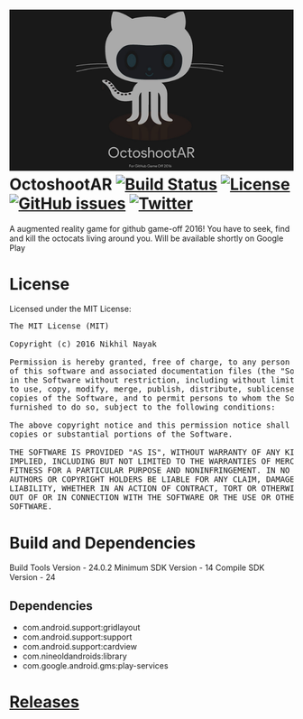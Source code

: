 ![OctoshootAR banner](static/banner.png)
OctoshootAR [![Build Status](https://travis-ci.org/nikhilnayak98/game-off-2016.svg?branch=master)](https://travis-ci.org/nikhilnayak98/game-off-2016) [![License](https://img.shields.io/badge/license-MIT-blue.svg)](https://github.com/nikhilnayak98/game-off-2016/blob/master/LICENSE) [![GitHub issues](https://img.shields.io/github/issues/nikhilnayak98/game-off-2016.svg)](https://github.com/nikhilnayak98/game-off-2016/issues) [![Twitter](https://img.shields.io/twitter/url/https/github.com/nikhilnayak98/game-off-2016.svg?style=social&style=plastic)](https://twitter.com/intent/tweet?text=Wow:&url=%5Bobject%20Object%5D)
=============
A augmented reality game for github game-off 2016!
You have to seek, find and kill the octocats living around you.
Will be available shortly on Google Play

<!--[![Download](https://play.google.com/intl/en_us/badges/images/generic/en_badge_web_generic.png)](https://play.google.com/store/apps/details?id=com.nikhilnayak.games.octoshootar)-->

License
========
Licensed under the MIT License:

<pre>
The MIT License (MIT)

Copyright (c) 2016 Nikhil Nayak <nikhilnayak98@gmail.com>

Permission is hereby granted, free of charge, to any person obtaining a copy
of this software and associated documentation files (the "Software"), to deal
in the Software without restriction, including without limitation the rights
to use, copy, modify, merge, publish, distribute, sublicense, and/or sell
copies of the Software, and to permit persons to whom the Software is
furnished to do so, subject to the following conditions:

The above copyright notice and this permission notice shall be included in all
copies or substantial portions of the Software.

THE SOFTWARE IS PROVIDED "AS IS", WITHOUT WARRANTY OF ANY KIND, EXPRESS OR
IMPLIED, INCLUDING BUT NOT LIMITED TO THE WARRANTIES OF MERCHANTABILITY,
FITNESS FOR A PARTICULAR PURPOSE AND NONINFRINGEMENT. IN NO EVENT SHALL THE
AUTHORS OR COPYRIGHT HOLDERS BE LIABLE FOR ANY CLAIM, DAMAGES OR OTHER
LIABILITY, WHETHER IN AN ACTION OF CONTRACT, TORT OR OTHERWISE, ARISING FROM,
OUT OF OR IN CONNECTION WITH THE SOFTWARE OR THE USE OR OTHER DEALINGS IN THE
SOFTWARE.
</pre>

Build and Dependencies
======================

Build Tools Version - 24.0.2
Minimum SDK Version - 14
Compile SDK Version - 24

## Dependencies
 
 * com.android.support:gridlayout
 * com.android.support:support
 * com.android.support:cardview
 * com.nineoldandroids:library
 * com.google.android.gms:play-services
 
[Releases](https://github.com/nikhilnayak98/pgtrack-android-client/releases)
===========================================================================

